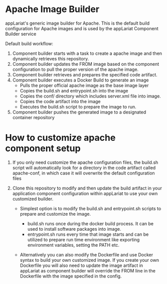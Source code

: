 # Apache Image Builder

appLariat's generic image builder for Apache. This is the default build configuration for Apache images and is used by the appLariat Component Builder service

Default build workflow:

1. Component builder starts with a task to create a apache image and then dynamically retrieves this repository.
2. Component builder updates the FROM image based on the component configuration to pull the proper version of the apache image.
3. Component builder retrieves and prepares the specified code artifact.
4. Component builder executes a Docker Build to generate an image
    - Pulls the proper official apache image as the base image layer
    - Copies the build.sh and entrypoint.sh into the image
    - Copies the conf/ directory which includes server.xml file into image.
    - Copies the code artifact into the image
    - Executes the build.sh script to prepare the image to run.
5. Component builder pushes the generated image to a designated container repository

# How to customize apache component setup
1. If you only need customize the apache configuration files, the build.sh script will automatically look for a directory in the code artifact called apache-conf, in which case it will overwrite the default configuration files

2. Clone this repository to modify and then update the build artifact in your application component configuration within appLariat to use your own customized builder.
    - Simplest option is to modify the build.sh and entrypoint.sh scripts to prepare and customize the image. 
      - build.sh runs once during the docker build process. It can be used to install software packages into image.
      - entrypoint.sh runs every time that image starts and can be utilized to prepare run time environment like exporting environment variables, setting the PATH etc.
  
    - Alternatively you can also modify the Dockerfile and use Docker syntax to build your own customized image. If you create your own Dockerfile you will also need to update the image artifact in appLariat as component builder will override the FROM line in the Dockerfile with the image specified in the config.
